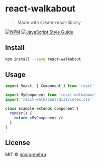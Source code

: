 # react-walkabout

> Made with create-react-library

[![NPM](https://img.shields.io/npm/v/react-walkabout.svg)](https://www.npmjs.com/package/react-walkabout) [![JavaScript Style Guide](https://img.shields.io/badge/code_style-standard-brightgreen.svg)](https://standardjs.com)

## Install

```bash
npm install --save react-walkabout
```

## Usage

```jsx
import React, { Component } from 'react'

import MyComponent from 'react-walkabout'
import 'react-walkabout/dist/index.css'

class Example extends Component {
  render() {
    return <MyComponent />
  }
}
```

## License

MIT © [pooja-mehra](https://github.com/pooja-mehra)
